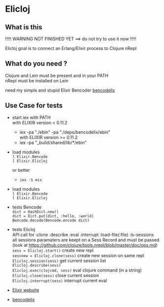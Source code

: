 # Elicloj  

## What is this  

!!!!! WARNING NOT FINISHED YET ==> do not try to use it now  !!!!!    


Elicloj goal is to connect an Erlang/Elixir process to Clojure nRepl  

## What do you need ?   
Clojure and Lein must be present and in your PATH  
nRepl must be installed  on Lein 

need my simple and stupid Elixir Bencoder [bencodelix](https://github.com/nodrygo/bencodelix)  


## Use Case for tests  

  * start iex with PATH  
    with ELIXIR version < 0.11.2
       - iex  -pa "./ebin" -pa "./deps/bencodelix/ebin"  
    with ELIXIR version >= 0.11.2
       - iex -pa "_build/shared/lib/*/ebin"
  * load modules  
    `l Elixir.Bencode`   
    `l Elixir.Elicloj`

            
    or better 
       -  `iex -S mix`    

  * load modules  
    `l Elixir.Bencode`   
    `l Elixir.Elicloj`   

  * tests Bencode  
    `dict = HashDict.new()`  
    `dict = Dict.put(dict, :hello, :world)`  
    `Bencode.decode(Bencode.encode dict)`  

  * tests Elicloj   
    API call  for  :clone :describe :eval  :interrupt   :load-file(:file)  :ls-sessions  
    all sessions paramaters are keept on a Sess Record and must be passed 
    (look at https://github.com/clojure/tools.nrepl/blob/master/doc/ops.md)  
     `sess = Elicloj.start()`                  create new repl  
     `sessnew = Elicloj.clone(sess)`    create new session on same repl  
     `Elicloj.session(sess)`                   get current session list  
     `Elicloj.describe(sess)`  
     `Elicloj.exec(clojcmd, sess)`         eval clojure command (in a string)  
     `Elicloj.close(sess)`                       close current session  
     `Elicloj.interrupt(sess)`                 interrupt current eval  


* [Elixir website](http://elixir-lang.org/)  
* [bencodelix](https://github.com/nodrygo/bencodelix)  
